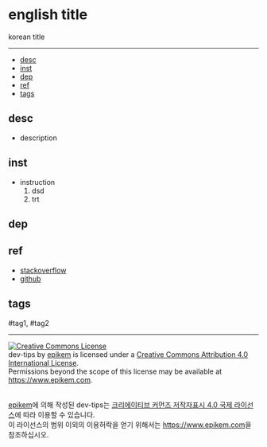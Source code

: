 # english title

korean title

--------------------------


- [desc](#desc)
- [inst](#inst)
- [dep](#dep)
- [ref](#ref)
- [tags](#tags)

## desc
- description

## inst
- instruction
  1. dsd
  2. trt

## dep

## ref
  - [stackoverflow](https://stackoverflow.com/questions/)
  - [github](https://github.com/Epikem)

## tags
  #tag1, #tag2



--------------------------

<!-- license start -->

<a rel="license" href="http://creativecommons.org/licenses/by/4.0/"><img alt="Creative Commons License" style="border-width:0" src="https://i.creativecommons.org/l/by/4.0/88x31.png" /></a>
<br /><span xmlns:dct="http://purl.org/dc/terms/" property="dct:title">dev-tips</span> by <a xmlns:cc="http://creativecommons.org/ns#" href="https://www.github.com/epikem/dev-tips" property="cc:attributionName" rel="cc:attributionURL">epikem</a> is licensed under a <a rel="license" href="http://creativecommons.org/licenses/by/4.0/">Creative Commons Attribution 4.0 International License</a>.<br />Permissions beyond the scope of this license may be available at <a xmlns:cc="http://creativecommons.org/ns#" href="https://www.epikem.com" rel="cc:morePermissions">https://www.epikem.com</a>.

<br /><a xmlns:cc="http://creativecommons.org/ns#" href="https://www.github.com/epikem/dev-tips" property="cc:attributionName" rel="cc:attributionURL">epikem</a>에 의해 작성된 <span xmlns:dct="http://purl.org/dc/terms/" property="dct:title">dev-tips</span>는 <a rel="license" href="http://creativecommons.org/licenses/by/4.0/">크리에이티브 커먼즈 저작자표시 4.0 국제 라이선스</a>에 따라 이용할 수 있습니다.<br />이 라이선스의 범위 이외의 이용허락을 얻기 위해서는 <a xmlns:cc="http://creativecommons.org/ns#" href="https://www.epikem.com" rel="cc:morePermissions">https://www.epikem.com</a>을 참조하십시오.

<!-- license end -->
